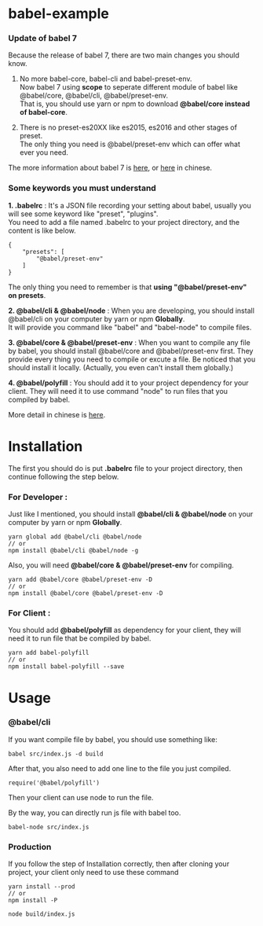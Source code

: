 # babel-example

### Update of babel 7

Because the release of babel 7, there are two main changes you should know.

1. No more babel-core, babel-cli and babel-preset-env.  
Now babel 7 using **scope** to seperate different module of babel like @babel/core, @babel/cli, @babel/preset-env.  
That is, you should use yarn or npm to download **@babel/core instead of babel-core**.

2. There is no preset-es20XX like es2015, es2016 and other stages of preset.  
The only thing you need is @babel/preset-env which can offer what ever you need.

The more information about babel 7 is [here](https://babeljs.io/docs/en/usage), or [here](https://www.ithome.com.tw/news/125533) in chinese.

### Some keywords you must understand

**1. .babelrc** : It's a JSON file recording your setting about babel, usually you will see some keyword like "preset", "plugins".  
You need to add a file named .babelrc to your project directory, and the content is like below.
```=bash
{
    "presets": [
        "@babel/preset-env"
    ]
}
```
The only thing you need to remember is that **using "@babel/preset-env" on presets**.

**2. @babel/cli & @babel/node** : When you are developing, you should install @babel/cli on your computer by yarn or npm **Globally**.  
It will provide you command like "babel" and "babel-node" to compile files.

**3. @babel/core & @babel/preset-env** : When you want to compile any file by babel, you should install @babel/core and @babel/preset-env first. They provide every thing you need to compile or excute a file. Be noticed that you should install it locally. (Actually, you even can't install them globally.)

**4. @babel/polyfill** : You should add it to your project dependency for your client. They will need it to use command "node" to run files that you compiled by babel.

More detail in chinese is [here](https://code.kpman.cc/2016/09/13/babel-%E7%9B%B8%E9%97%9C%E5%90%8D%E8%A9%9E%E7%B0%A1%E4%BB%8B/).

# Installation

The first you should do is put **.babelrc** file to your project directory, then continue following the step below.

### For Developer :
Just like I mentioned, you should install **@babel/cli & @babel/node** on your computer by yarn or npm **Globally**.
```=bash
yarn global add @babel/cli @babel/node
// or
npm install @babel/cli @babel/node -g
```
Also, you will need **@babel/core & @babel/preset-env** for compiling.
```=bash
yarn add @babel/core @babel/preset-env -D
// or
npm install @babel/core @babel/preset-env -D
```

### For Client :

You should add **@babel/polyfill** as dependency for your client, they will need it to run file that be compiled by babel.
```=bash
yarn add babel-polyfill
// or
npm install babel-polyfill --save
```

# Usage

### @babel/cli

If you want compile file by babel, you should use something like:
```=bash
babel src/index.js -d build
```
After that, you also need to add one line to the file you just compiled.
```=bash
require('@babel/polyfill')
```
Then your client can use node to run the file.

By the way, you can directly run js file with babel too.
```=bash
babel-node src/index.js
```

### Production
If you follow the step of Installation correctly, then after cloning your project, your client only need to use these command
```=bash
yarn install --prod
// or
npm install -P

node build/index.js
```